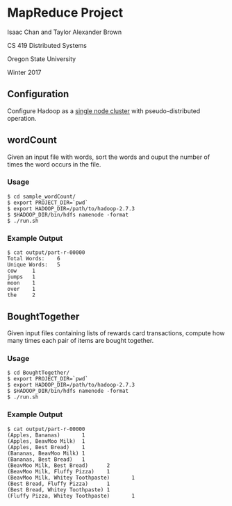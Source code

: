 # MapReduce Project

Isaac Chan and Taylor Alexander Brown

CS 419 Distributed Systems

Oregon State University

Winter 2017

## Configuration

Configure Hadoop as a [single node cluster](http://hadoop.apache.org/docs/current/hadoop-project-dist/hadoop-common/SingleCluster.html) with pseudo-distributed operation.

## wordCount

Given an input file with words, sort the words and ouput the number of times the word occurs in the file.

### Usage

    $ cd sample_wordCount/
    $ export PROJECT_DIR=`pwd`
    $ export HADOOP_DIR=/path/to/hadoop-2.7.3
    $ $HADOOP_DIR/bin/hdfs namenode -format
    $ ./run.sh

### Example Output

    $ cat output/part-r-00000
    Total Words:    6
    Unique Words:   5
    cow     1
    jumps   1
    moon    1
    over    1
    the     2

## BoughtTogether

Given input files containing lists of rewards card transactions, compute how many times each pair of items are bought together.

### Usage

    $ cd BoughtTogether/
    $ export PROJECT_DIR=`pwd`
    $ export HADOOP_DIR=/path/to/hadoop-2.7.3
    $ $HADOOP_DIR/bin/hdfs namenode -format
    $ ./run.sh

### Example Output

    $ cat output/part-r-00000
    (Apples, Bananas)       1
    (Apples, BeavMoo Milk)  1
    (Apples, Best Bread)    1
    (Bananas, BeavMoo Milk) 1
    (Bananas, Best Bread)   1
    (BeavMoo Milk, Best Bread)      2
    (BeavMoo Milk, Fluffy Pizza)    1
    (BeavMoo Milk, Whitey Toothpaste)       1
    (Best Bread, Fluffy Pizza)      1
    (Best Bread, Whitey Toothpaste) 1
    (Fluffy Pizza, Whitey Toothpaste)       1
